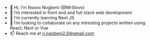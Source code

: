 - 👋 Hi, I’m Nsovo Nogbeni (@MrSlovo)
- 👀 I’m interested in front end and full stack web development
- 🌱 I’m currently learning Next JS
- 💞️ I’m looking to collaborate on any intresting projects written using React, Next or Vue
- 📫 Reach me at n.ngobeni2.0@gmail.com

